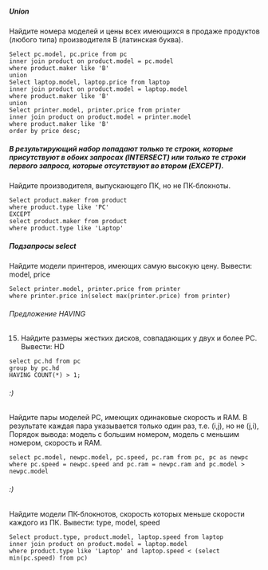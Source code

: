 ##### Union
Найдите номера моделей и цены всех имеющихся в продаже продуктов (любого типа) производителя B (латинская буква).
```
Select pc.model, pc.price from pc 
inner join product on product.model = pc.model
where product.maker like 'B'
union 
Select laptop.model, laptop.price from laptop 
inner join product on product.model = laptop.model
where product.maker like 'B'
union 
Select printer.model, printer.price from printer 
inner join product on product.model = printer.model
where product.maker like 'B'
order by price desc;
```


##### В результирующий набор попадают только те строки, которые присутствуют в обоих запросах (INTERSECT) или только те строки первого запроса, которые отсутствуют во втором (EXCEPT).
Найдите производителя, выпускающего ПК, но не ПК-блокноты.
```
Select product.maker from product
where product.type like 'PC'
EXCEPT
select product.maker from product
where product.type like 'Laptop'
```

##### Подзапросы select
Найдите модели принтеров, имеющих самую высокую цену. Вывести: model, price
```
Select printer.model, printer.price from printer
where printer.price in(select max(printer.price) from printer)
```

###### Предложение HAVING
15. Найдите размеры жестких дисков, совпадающих у двух и более PC. Вывести: HD
```
select pc.hd from pc
group by pc.hd
HAVING COUNT(*) > 1;
```

###### :)
Найдите пары моделей PC, имеющих одинаковые скорость и RAM. В результате каждая пара указывается только один раз, т.е. (i,j), но не (j,i), Порядок вывода: модель с большим номером, модель с меньшим номером, скорость и RAM.
```
select pc.model, newpc.model, pc.speed, pc.ram from pc, pc as newpc
where pc.speed = newpc.speed and pc.ram = newpc.ram and pc.model > newpc.model
```

###### :)
Найдите модели ПК-блокнотов, скорость которых меньше скорости каждого из ПК.
Вывести: type, model, speed
```
Select product.type, product.model, laptop.speed from laptop
inner join product on product.model = laptop.model
where product.type like 'Laptop' and laptop.speed < (select min(pc.speed) from pc)
```
